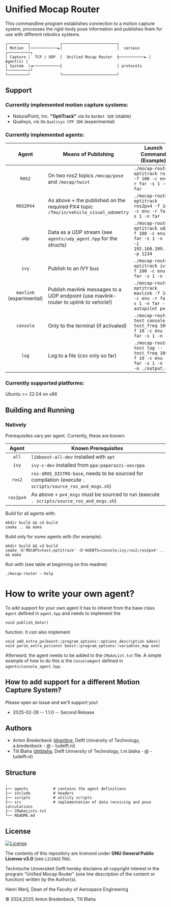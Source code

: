 # Unified Mocap Router

This commandline program establishes connection to a motion capture system, 
processes the rigid-body pose information and publishes them for use with
different robotics systems.
```
┌─────────┐             ┌────────────────────────┐
│ Motion  │────────────►│                        │  various    ┌──────────┐
│ Capture │  TCP / UDP  │  Unified Mocap Router  ┼───────────► | Agent(s) |
│ System  │◄────────────┤                        │ protocols   └──────────┘ 
└─────────┘             └────────────────────────┘
```

## Support

### Currently implemented motion capture systems:
* NaturalPoint, Inc. **"OptiTrack"** via its `NatNet SDK` (stable)
* Qualisys, vis its `Qualisys CPP SDK` (experimental)

### Currently implemented agents:

|        Agent              | Means of Publishing                                                                   | Launch Command (Example)                                                             |
|:-------------------------:|---------------------------------------------------------------------------------------|--------------------------------------------------------------------------------------|
| `ROS2`                    | On two ros2 topics `/mocap/pose` and `/mocap/twist`                                   | `./mocap-router optitrack ros2 -f 100 -c enu -r far -s 1 -n far`                           |
| `ROS2PX4`                 | As above + the published on the required PX4 topic `/fmu/in/vehicle_visual_odometry`  | `./mocap-router optitrack ros2px4 -f 100 -c enu -r far -s 1 -n far`                        |
| `udp`                     | Data as a UDP stream (see `agents/udp_agent.hpp` for the structs)                     | `./mocap-router optitrack udp -f 100 -c enu -r far -s 1 -n far -i 192.168.209.100 -p 1234` |
| `ivy`                     | Publish to an IVY bus                                                                 | `./mocap-router optitrack ivy -f 100 -c enu -r far -s 1 -n far`                            |
| `mavlink` (experimental)  | Publish mavlink messages to a UDP endpoint (use mavlink-router to uplink to vehicle!) | `./mocap-router optitrack mavlink -f 100 -c enu -r far -s 1 -n far --autopilot px4`        |
| `console`                 | Only to the terminal (if activated)                                                   | `./mocap-router test console --test_freq 100 -f 10 -c enu -r far -s 1 -n far`              |
| `log`                     | Log to a file (csv only so far)                                                       | `./mocap-router test log --test_freq 100 -f 10 -c enu -r far -s 1 -n far -o ./output.csv`  |

### Currently supported platforms:

Ubuntu >= 22.04 on x86

## Building and Running

### Natively

Prerequisites vary per agent. Currently, these are known:

|   Agent   | Known Prerequisites                                                                      |
|:---------:|------------------------------------------------------------------------------------------|
| `all`     | `libboost-all-dev` installed with `apt`                                       |
| `ivy`     | `ivy-c-dev` installed from `ppa:paparazzi-uav/ppa`                                       |
| `ros2`    | `ros-$ROS_DISTRO-base`, needs to be sourced for compilation (execute `. scripts/source_ros_and_msgs.sh`)                                   |
| `ros2px4` | As above + `px4_msgs` must be sourced to run (execute `. scripts/source_ros_and_msgs.sh`)|

Build for all agents with:
```shell
mkdir build && cd build
cmake .. && make
```

Build only for some agents with (for example):
```shell
mkdir build && cd build
cmake -D'MOCAPS=test;optitrack' -D'AGENTS=console;ivy;ros2;ros2px4' .. && make
```

Run with (see table at beginning on this readme)
```shell
./mocap-router --help
```

How to write your own agent?
==============================

To add support for your own agent it has to inheret from the base class `Agent` defined in `agent.hpp` and needs to implement the 

    void publish_data()
function. It _can_ also implement 

    void add_extra_po(boost::program_options::options_description &desc)
    void parse_extra_po(const boost::program_options::variables_map &vm)
Afterward, the agent needs to be added to the `CMakeList.txt` file. A simple example of how to do this is the `ConsoleAgent` defined in `agents/console_agent.hpp`.

## How to add support for a different Motion Capture System?

Please open an Issue and we'll support you!


* 2025-02-28 -- 1.1.0 -- Second Release

## Authors

* Anton Bredenbeck ([@antbre](https://github.com/antbre), Delft University of Technology, a.bredenbeck - @ - tudelft.nl)
* Till Blaha ([@tblaha](https://github.com/tblaha), Delft University of Technology, t.m.blaha - @ - tudelft.nl)

## Structure
```
.
├── agents           # contains the agent definitions
├── include          # headers
├── scripts          # utility scripts
├── src              # implementation of data receiving and pose calculations
├── CMakeLists.txt
└── README.md
```

## License

[![License](https://img.shields.io/badge/License-GPL--3.0--or--later-4398cc.svg?logo=spdx)](https://spdx.org/licenses/GPL-3.0-or-later.html)

The contents of this repository are licensed under **GNU General Public License v3.0** (see `LICENSE` file).

Technische Universiteit Delft hereby disclaims all copyright interest in the
program “Unified Mocap Router" (one line description of the content or function)
written by the Author(s).

Henri Werij, Dean of the Faculty of Aerospace Engineering

© 2024,2025 Anton Bredenbeck, Till Blaha
